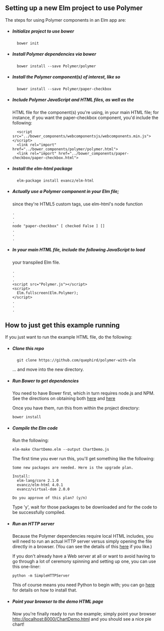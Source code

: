 ## Setting up a new Elm project to use Polymer 

The steps for using Polymer components in an Elm app are:

* ##### Initialize project to use bower

        bower init

* ##### Install Polymer dependencies via bower

        bower install --save Polymer/polymer

* ##### Install the Polymer component(s) of interest, like so

        bower install --save Polymer/paper-checkbox

* ##### Include Polymer JavaScript and HTML files, as well as the
  HTML file for the component(s) you're using, in your main HTML file; for instance, if you want the paper-checkbox component, you'd include the following:

		<script src="../bower_components/webcomponentsjs/webcomponents.min.js"></script>
		<link rel="import" href="../bower_components/polymer/polymer.html">
		<link rel="import" href="../bower_components/paper-checkbox/paper-checkbox.html">

* ##### Install the elm-html package

	    elm-package install evancz/elm-html

* ##### Actually use a Polymer component in your Elm file;
  since they're HTML5 custom tags, use elm-html's node function

      .
      .
      .
      node "paper-checkbox" [ checked False ] []
      .
      .
      .

* ##### In your main HTML file, include the following JavaScript to load
  your transpiled Elm file.

      .
      .
      .
      <script src="Polymer.js"></script>
      <script>
        Elm.fullscreen(Elm.Polymer);
      </script>
      .
      .
      .

## How to just get this example running

If you just want to run the example HTML file, do the following:

* ##### Clone this repo

        git clone https://github.com/quephird/polymer-with-elm
      
  ... and move into the new directory.

* ##### Run Bower to get dependencies

  You need to have Bower first, which in turn requires node.js and NPM. See the directions on obtaining both [here](https://nodejs.org/download/) and [here](http://bower.io/#install-bower)
  
  Once you have them, run this from within the project directory:
  
      bower install

* ##### Compile the Elm code

  Run the following:

      elm-make ChartDemo.elm --output ChartDemo.js

  The first time you ever run this, you'll get something like the following:

      Some new packages are needed. Here is the upgrade plan.
	
	  Install:
	    elm-lang/core 2.1.0
	    evancz/elm-html 4.0.1
	    evancz/virtual-dom 2.0.0
	
      Do you approve of this plan? (y/n)

  Type 'y', wait for those packages to be downloaded and for the code to be successfully compiled.

* ##### Run an HTTP server

  Because the Polymer dependencies require local HTML includes, you will need to run an actual HTTP server versus simply opening the file directly in a browser. (You can see the details of this [here](https://github.com/Polymer/polymer/issues/1535) if you like.)
  
  If you don't already have a Web server at all or want to avoid having to go through a lot of ceremony spinning and setting up one, you can use this one-liner:
  
      python -m SimpleHTTPServer
      
  This of course means you need Python to begin with; you can go [here](https://www.python.org/downloads/) for details on how to install that.

* ##### Point your browser to the demo HTML page

  Now you're finally ready to run the example; simply point your browser [htto://localhost:8000/ChartDemo.html](htto://localhost:8000/ChartDemo.html) and you should see a nice pie chart!
